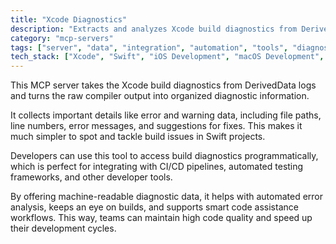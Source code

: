 ```yaml
---
title: "Xcode Diagnostics"
description: "Extracts and analyzes Xcode build diagnostics from DerivedData logs, providing structured error and warning information for Swift projects."
category: "mcp-servers"
tags: ["server", "data", "integration", "automation", "tools", "diagnostics", "Swift", "CI/CD"]
tech_stack: ["Xcode", "Swift", "iOS Development", "macOS Development", "CI/CD", "automated testing"]
---
```


This MCP server takes the Xcode build diagnostics from DerivedData logs and turns the raw compiler output into organized diagnostic information. 

It collects important details like error and warning data, including file paths, line numbers, error messages, and suggestions for fixes. This makes it much simpler to spot and tackle build issues in Swift projects. 

Developers can use this tool to access build diagnostics programmatically, which is perfect for integrating with CI/CD pipelines, automated testing frameworks, and other developer tools. 

By offering machine-readable diagnostic data, it helps with automated error analysis, keeps an eye on builds, and supports smart code assistance workflows. This way, teams can maintain high code quality and speed up their development cycles.